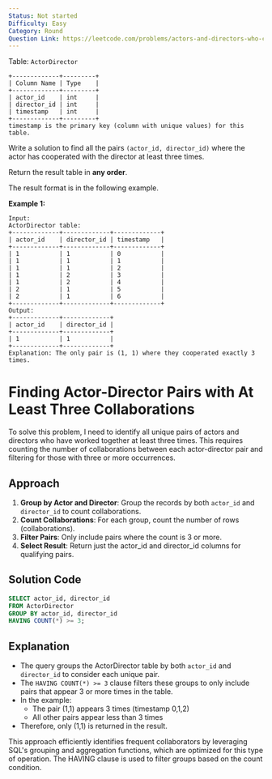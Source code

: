 ```yaml
---
Status: Not started
Difficulty: Easy
Category: Round
Question Link: https://leetcode.com/problems/actors-and-directors-who-cooperated-at-least-three-times/
---
```

Table: `ActorDirector`

```Plain
+-------------+---------+
| Column Name | Type    |
+-------------+---------+
| actor_id    | int     |
| director_id | int     |
| timestamp   | int     |
+-------------+---------+
timestamp is the primary key (column with unique values) for this table.
```

Write a solution to find all the pairs `(actor_id, director_id)` where the actor has cooperated with the director at least three times.

Return the result table in **any order**.

The result format is in the following example.

**Example 1:**

```Plain
Input:
ActorDirector table:
+-------------+-------------+-------------+
| actor_id    | director_id | timestamp   |
+-------------+-------------+-------------+
| 1           | 1           | 0           |
| 1           | 1           | 1           |
| 1           | 1           | 2           |
| 1           | 2           | 3           |
| 1           | 2           | 4           |
| 2           | 1           | 5           |
| 2           | 1           | 6           |
+-------------+-------------+-------------+
Output:
+-------------+-------------+
| actor_id    | director_id |
+-------------+-------------+
| 1           | 1           |
+-------------+-------------+
Explanation: The only pair is (1, 1) where they cooperated exactly 3 times.
```

# Finding Actor-Director Pairs with At Least Three Collaborations

To solve this problem, I need to identify all unique pairs of actors and directors who have worked together at least three times. This requires counting the number of collaborations between each actor-director pair and filtering for those with three or more occurrences.

## Approach

1. **Group by Actor and Director**: Group the records by both `actor_id` and `director_id` to count collaborations.
2. **Count Collaborations**: For each group, count the number of rows (collaborations).
3. **Filter Pairs**: Only include pairs where the count is 3 or more.
4. **Select Result**: Return just the actor_id and director_id columns for qualifying pairs.

## Solution Code

```SQL
SELECT actor_id, director_id
FROM ActorDirector
GROUP BY actor_id, director_id
HAVING COUNT(*) >= 3;
```

## Explanation

- The query groups the ActorDirector table by both `actor_id` and `director_id` to consider each unique pair.
- The `HAVING COUNT(*) >= 3` clause filters these groups to only include pairs that appear 3 or more times in the table.
- In the example:
    - The pair (1,1) appears 3 times (timestamp 0,1,2)
    - All other pairs appear less than 3 times
- Therefore, only (1,1) is returned in the result.

This approach efficiently identifies frequent collaborators by leveraging SQL's grouping and aggregation functions, which are optimized for this type of operation. The HAVING clause is used to filter groups based on the count condition.